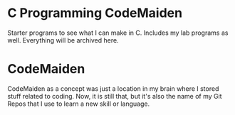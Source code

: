 # C Programming CodeMaiden

Starter programs to see what I can make in C. Includes my lab programs as well. Everything will be archived here.

# CodeMaiden
CodeMaiden as a concept was just a location in my brain where I stored stuff related to coding. Now, it is still that, but it's also the name of my Git Repos that I use to learn a new skill or language.
